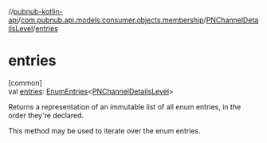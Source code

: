 //[pubnub-kotlin-api](../../../index.md)/[com.pubnub.api.models.consumer.objects.membership](../index.md)/[PNChannelDetailsLevel](index.md)/[entries](entries.md)

# entries

[common]\
val [entries](entries.md): [EnumEntries](https://kotlinlang.org/api/latest/jvm/stdlib/kotlin-stdlib/kotlin.enums/-enum-entries/index.html)&lt;[PNChannelDetailsLevel](index.md)&gt;

Returns a representation of an immutable list of all enum entries, in the order they're declared.

This method may be used to iterate over the enum entries.
